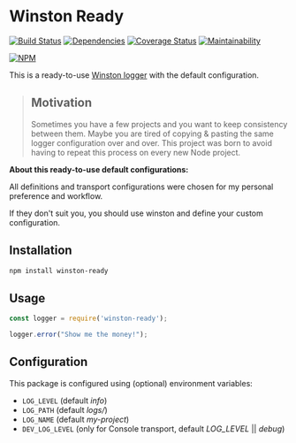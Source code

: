 # Winston Ready

[![Build Status](https://travis-ci.org/leandrojdl/winston-ready.svg?branch=master)](https://travis-ci.org/leandrojdl/winston-ready)
[![Dependencies](https://img.shields.io/david/leandrojdl/winston-ready.svg)](https://david-dm.org/leandrojdl/winston-ready)
[![Coverage Status](https://coveralls.io/repos/github/leandrojdl/winston-ready/badge.svg?branch=master)](https://coveralls.io/github/leandrojdl/winston-ready?branch=master)
[![Maintainability](https://api.codeclimate.com/v1/badges/e87719fa91b4f8d83340/maintainability)](https://codeclimate.com/github/leandrojdl/winston-ready/maintainability)

[![NPM](https://nodei.co/npm/winston-ready.png)](https://nodei.co/npm/winston-ready/)

This is a ready-to-use [Winston logger](https://github.com/winstonjs/winston) with the default configuration.

> ## Motivation
>
> Sometimes you have a few projects and you want to keep consistency between them.
> Maybe you are tired of copying & pasting the same logger configuration over and over.
> This project was born to avoid having to repeat this process on every new Node project.

**About this ready-to-use default configurations:**

All definitions and transport configurations were chosen for my personal preference and workflow.

If they don't suit you, you should use winston and define your custom configuration.

## Installation

```sh
npm install winston-ready
```

## Usage

```js
const logger = require('winston-ready');

logger.error("Show me the money!");
```

## Configuration

This package is configured using (optional) environment variables:

* `LOG_LEVEL` (default _info_)
* `LOG_PATH` (default _logs/_)
* `LOG_NAME` (default _my-project_)
* `DEV_LOG_LEVEL` (only for Console transport, default _LOG\_LEVEL_ || _debug_)
